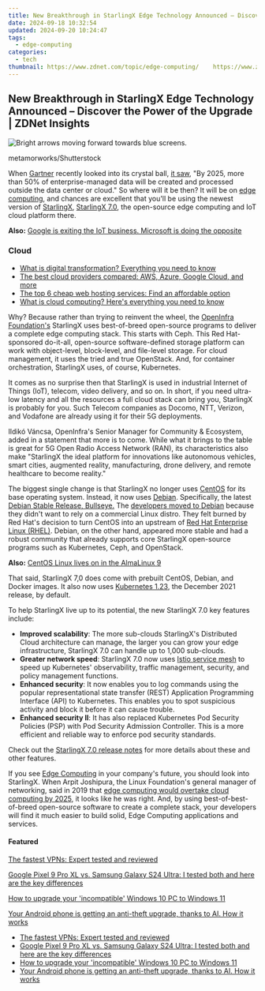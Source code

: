 ```yaml
---
title: New Breakthrough in StarlingX Edge Technology Announced – Discover the Power of the Upgrade | ZDNet Insights
date: 2024-09-18 10:32:54
updated: 2024-09-20 10:24:47
tags:
  - edge-computing
categories:
  - tech
thumbnail: https://www.zdnet.com/topic/edge-computing/    https://www.zdnet.com/a/img/resize/72be91e981ff57b2ebad7a55c1762f5aa2a63c98/2021/11/19/f1c1e2cb-df25-4ef1-bf2e-76a7087ef5c1/edge-computing.png?width=170&height=128&fit=crop&format=pjpg&auto=webp
---
```


## New Breakthrough in StarlingX Edge Technology Announced – Discover the Power of the Upgrade | ZDNet Insights

![Bright arrows moving forward towards blue screens.](https://www.zdnet.com/a/img/resize/671d44eb10868c4e95d9d7fe8c95e82b32ef2df3/2021/11/19/f1c1e2cb-df25-4ef1-bf2e-76a7087ef5c1/edge-computing.png?auto=webp&width=1280)

metamorworks/Shutterstock

When [Gartner](https://www.gartner.com/en) recently looked into its crystal ball, [it saw](https://www.equinix.com/resources/analyst-reports/gartner-distributed-enterprise-predictions-2022?ls=Advertising%20-%20Web&lsd=22q1%5Fenterprise%5Fdigital-infrastructure--not-applicable%5F/resources/analyst-reports/gartner-distributed-enterprise-predictions-2022%5Fdm%5Fobility%5Fpaid-search%5Fgoogle%5Fus-en%5FAMER%5Fdigital-edge%5Fdemand-gen&utm%5Fcampaign=us-en%5Fgoogle%5Fpaid-search%5Fdigital-edge%5Fdm&utm%5Fsource=google&utm%5Fmedium=paid-search&utm%5Fcontent=digital-infrastructure--not-applicable%5Fgartner-distributed-enterprise-predictions-2022&gclid=CjwKCAjwyaWZBhBGEiwACslQo1AGTjhNzGVtdMvA2aB17%5FaXR24lcHFSGMewfbYLWpLwzsH6Mult0BoCfQ0QAvD%5FBwE), "By 2025, more than 50% of enterprise-managed data will be created and processed outside the data center or cloud." So where will it be then? It will be on [edge computing](https://www.zdnet.com/topic/edge-computing/), and chances are excellent that you'll be using the newest version of [StarlingX](https://www.starlingx.io/), [StarlingX 7.0](https://docs.starlingx.io/specs/specs/stx-7.0/index.html), the open-source edge computing and IoT cloud platform there.

**Also:** [Google is exiting the IoT business. Microsoft is doing the opposite](https://www.zdnet.com/article/google-is-exiting-the-iot-services-business-microsoft-is-doing-the-opposite/) 

### Cloud

* [​What is digital transformation? Everything you need to know](https://www.zdnet.com/article/what-is-digital-transformation-everything-you-need-to-know-about-how-technology-is-reshaping/)
* [The best cloud providers compared: AWS, Azure, Google Cloud, and more](https://www.zdnet.com/article/the-top-cloud-providers-of-2021-aws-microsoft-azure-google-cloud-hybrid-saas/)
* [The top 6 cheap web hosting services: Find an affordable option](https://www.zdnet.com/article/best-cheap-web-hosting/)
* [What is cloud computing? Here's everything you need to know](https://www.zdnet.com/article/what-is-cloud-computing-everything-you-need-to-know-about-the-cloud/)

Why? Because rather than trying to reinvent the wheel, the [OpenInfra Foundation's](https://openinfra.dev/) StarlingX uses best-of-breed open-source programs to deliver a complete edge computing stack. This starts with Ceph. This Red Hat-sponsored do-it-all, open-source software-defined storage platform can work with object-level, block-level, and file-level storage. For cloud management, it uses the tried and true OpenStack. And, for container orchestration, StarlingX uses, of course, Kubernetes.

It comes as no surprise then that StarlingX is used in industrial Internet of Things (IoT), telecom, video delivery, and so on. In short, if you need ultra-low latency and all the resources a full cloud stack can bring you, StarlingX is probably for you. Such Telecom companies as Docomo, NTT, Verizon, and Vodafone are already using it for their 5G deployments.

Ildikó Váncsa, OpenInfra's Senior Manager for Community & Ecosystem, added in a statement that more is to come. While what it brings to the table is great for 5G Open Radio Access Network (RAN), its characteristics also make "StarlingX the ideal platform for innovations like autonomous vehicles, smart cities, augmented reality, manufacturing, drone delivery, and remote healthcare to become reality."

The biggest single change is that StarlingX no longer uses [CentOS](https://www.centos.org/) for its base operating system. Instead, it now uses [Debian](https://www.debian.org/). Specifically, the latest [Debian Stable Release, Bullseye.](https://www.debian.org/releases/bullseye/) The [developers moved to Debian](https://docs.starlingx.io/specs/specs/stx-6.0/approved/starlingx%5F2008704%5Fdebian%5Ftransition.html) because they didn't want to rely on a commercial Linux distro. They felt burned by Red Hat's decision to turn CentOS into an upstream of [Red Hat Enterprise Linux (RHEL)](https://www.redhat.com/en/technologies/linux-platforms/enterprise-linux). Debian, on the other hand, appeared more stable and had a robust community that already supports core StarlingX open-source programs such as Kubernetes, Ceph, and OpenStack.

**Also:** [CentOS Linux lives on in the AlmaLinux 9](https://www.zdnet.com/article/old-style-centos-linux-lives-on-in-the-new-almalinux-9/)

That said, StarlingX 7,0 does come with prebuilt CentOS, Debian, and Docker images. It also now uses [Kubernetes 1.23](https://kubernetes.io/blog/2021/12/07/kubernetes-1-23-release-announcement/), the December 2021 release, by default.

To help StarlingX live up to its potential, the new StarlingX 7.0 key features include:

* **Improved scalability**: The more sub-clouds StarlingX's Distributed Cloud architecture can manage, the larger you can grow your edge infrastructure, StarlingX 7.0 can handle up to 1,000 sub-clouds.
* **Greater network speed**: StarlingX 7.0 now uses [Istio service mesh](https://istio.io/latest/about/service-mesh/) to speed up Kubernetes' observability, traffic management, security, and policy management functions.
* **Enhanced security**: It now enables you to log commands using the popular representational state transfer (REST) Application Programming Interface (API) to Kubernetes. This enables you to spot suspicious activity and block it before it can cause trouble.
* **Enhanced security II**: It has also replaced Kubernetes Pod Security Policies (PSP) with Pod Security Admission Controller. This is a more efficient and reliable way to enforce pod security standards.

Check out the [StarlingX 7.0 release notes](https://docs.starlingx.io/releasenotes/r7-0-release-notes-85446867da2a.html) for more details about these and other features.

If you see [Edge Computing](https://www.zdnet.com/article/edge-computing-is-coming-and-businesses-arent-ready/) in your company's future, you should look into StarlingX. When Arpit Joshipura, the Linux Foundation's general manager of networking, said in 2019 that [edge computing would overtake cloud computing by 2025](https://www.zdnet.com/article/linux-foundation-executive-believes-edge-computing-will-be-more-important-than-cloud-computing/), it looks like he was right. And, by using best-of-best-of-breed open-source software to create a complete stack, your developers will find it much easier to build solid, Edge Computing applications and services. 

#### Featured

[The fastest VPNs: Expert tested and reviewed](https://www.zdnet.com/article/fastest-vpn/ "The fastest VPNs: Expert tested and reviewed")

[Google Pixel 9 Pro XL vs. Samsung Galaxy S24 Ultra: I tested both and here are the key differences](https://www.zdnet.com/article/google-pixel-9-pro-xl-vs-samsung-galaxy-s24-ultra/ "Google Pixel 9 Pro XL vs. Samsung Galaxy S24 Ultra: I tested both and here are the key differences")

[How to upgrade your 'incompatible' Windows 10 PC to Windows 11](https://www.zdnet.com/article/how-to-upgrade-your-incompatible-windows-10-pc-to-windows-11/ "How to upgrade your 'incompatible' Windows 10 PC to Windows 11")

[Your Android phone is getting an anti-theft upgrade, thanks to AI. How it works](https://www.zdnet.com/article/your-android-phone-is-getting-an-anti-theft-upgrade-thanks-to-ai-how-it-works/ "Your Android phone is getting an anti-theft upgrade, thanks to AI. How it works")

* [The fastest VPNs: Expert tested and reviewed](https://www.zdnet.com/article/fastest-vpn/ "The fastest VPNs: Expert tested and reviewed")
* [Google Pixel 9 Pro XL vs. Samsung Galaxy S24 Ultra: I tested both and here are the key differences](https://www.zdnet.com/article/google-pixel-9-pro-xl-vs-samsung-galaxy-s24-ultra/ "Google Pixel 9 Pro XL vs. Samsung Galaxy S24 Ultra: I tested both and here are the key differences")
* [How to upgrade your 'incompatible' Windows 10 PC to Windows 11](https://www.zdnet.com/article/how-to-upgrade-your-incompatible-windows-10-pc-to-windows-11/ "How to upgrade your 'incompatible' Windows 10 PC to Windows 11")
* [Your Android phone is getting an anti-theft upgrade, thanks to AI. How it works](https://www.zdnet.com/article/your-android-phone-is-getting-an-anti-theft-upgrade-thanks-to-ai-how-it-works/ "Your Android phone is getting an anti-theft upgrade, thanks to AI. How it works")

<ins class="adsbygoogle"
     style="display:block"
     data-ad-format="autorelaxed"
     data-ad-client="ca-pub-7571918770474297"
     data-ad-slot="1223367746"></ins>



<ins class="adsbygoogle"
     style="display:block"
     data-ad-client="ca-pub-7571918770474297"
     data-ad-slot="8358498916"
     data-ad-format="auto"
     data-full-width-responsive="true"></ins>

